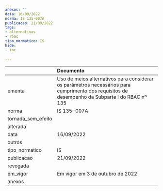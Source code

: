 ```yaml
---
anexos: ''
data: 16/09/2022
norma: IS 135-007A
publicacao: 21/09/2022
tags:
- alternativos
- rbac
tipo_normatico: IS
hide: 
- toc 
 
---
```


|                    | Documento                                                                                                                                      |
|:-------------------|:-----------------------------------------------------------------------------------------------------------------------------------------------|
| ementa             | Uso de meios alternativos para considerar os parâmetros necessários para cumprimento dos requisitos de desempenho da Subparte I do RBAC nº 135 |
| norma              | IS 135-007A                                                                                                                                    |
| tornada_sem_efeito |                                                                                                                                                |
| alterada           |                                                                                                                                                |
| data               | 16/09/2022                                                                                                                                     |
| outros             |                                                                                                                                                |
| tipo_normatico     | IS                                                                                                                                             |
| publicacao         | 21/09/2022                                                                                                                                     |
| revogada           |                                                                                                                                                |
| em_vigor           | Em vigor em 3 de outubro de 2022                                                                                                               |
| anexos             |                                                                                                                                                |